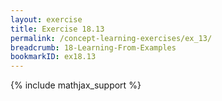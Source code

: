 ```yaml
---
layout: exercise
title: Exercise 18.13
permalink: /concept-learning-exercises/ex_13/
breadcrumb: 18-Learning-From-Examples
bookmarkID: ex18.13
---
```


{% include mathjax_support %}
